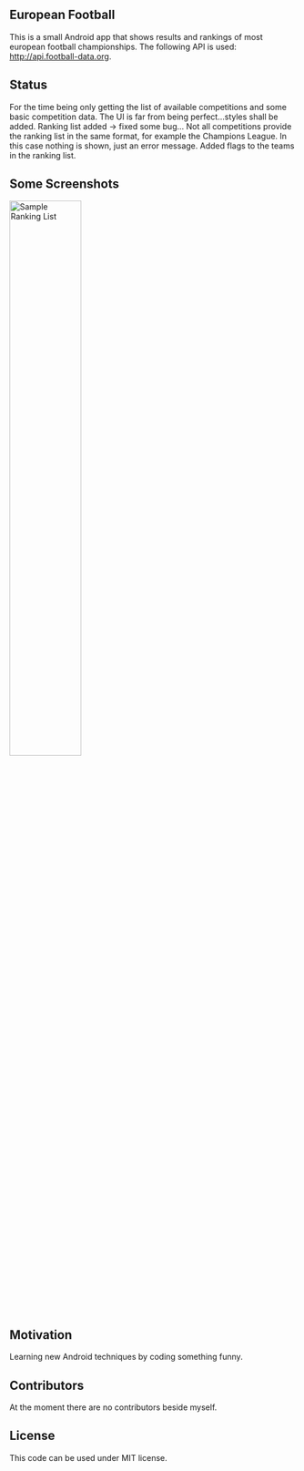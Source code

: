 ## European Football

This is a small Android app that shows results and rankings of most european football championships.
The following API is used: http://api.football-data.org.

## Status

For the time being only getting the list of available competitions and some basic competition data.
The UI is far from being perfect...styles shall be added.
Ranking list added -> fixed some bug...
Not all competitions provide the ranking list in the same format, for example the Champions League.
In this case nothing is shown, just an error message.
Added flags to the teams in the ranking list.

## Some Screenshots

<img alt="Sample Ranking List" src="https://cloud.githubusercontent.com/assets/18901734/25764341/9e366cbc-31e7-11e7-938f-d6cef4017129.png" width="50%" height="50%" />

## Motivation

Learning new Android techniques by coding something funny.

## Contributors

At the moment there are no contributors beside myself.

## License

This code can be used under MIT license.
